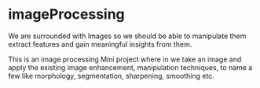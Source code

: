 # imageProcessing

We are surrounded with Images so we should be able to manipulate them extract features and gain meaningful insights from them.

This is an image processing Mini project where in we take an image and apply the existing image enhancement, manipulation techniques, to name a few like morphology, segmentation,
sharpening, smoothing etc.

